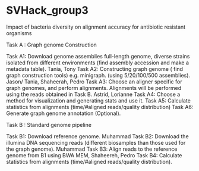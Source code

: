 # SVHack_group3

Impact of bacteria diversity on alignment accuracy for antibiotic resistant organisms

Task A : Graph genome Construction 

Task A1: Download genome assemblies full-length genome, diverse strains isolated from different environments (find assembly accession and make a metadata table).  Tania, Tony
Task A2: Constructing graph genome ( find graph construction tools) e.g. minigraph. (using 5/20/100/500 assemblies). Jason/ Tania, Shaheerah, Pedro
Task A3: Choose an aligner specific for graph genomes, and perform alignments. Alignments will be performed using the reads obtained in Task B.  Astrid, Lorianne
Task A4: Choose a method for visualization and generating stats and use it.
Task A5: Calculate statistics from alignments (time/#aligned reads/quality distribution)
Task A6: Generate graph genome annotation (Optional).

Task B : Standard genome pipeline

Task B1: Download reference genome. Muhammad
Task B2: Download the illumina DNA sequencing reads (different biosamples than those used for the graph genome). Muhammad
Task B3: Align reads to the reference genome from B1 using BWA MEM, Shaheereh, Pedro
Task B4: Calculate statistics from alignments (time/#aligned reads/quality distribution).

